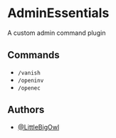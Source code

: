 # AdminEssentials

A custom admin command plugin

## Commands
- `/vanish`
- `/openinv`
- `/openec`

## Authors

- [@LittleBigOwl](https://www.github.com/LittleBigOwI)
